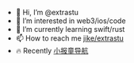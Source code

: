 - 👋 Hi, I’m @extrastu
- 👀 I’m interested in web3/ios/code
- 🌱 I’m currently learning swift/rust
- 📫 How to reach me [jike/extrastu](https://web.okjike.com/u/3F7E70D2-E380-49C6-A9A5-905013A5735B)
- 🔥 Recently [小报童导航](https://xiaobot.top)

<!---
extrastu/extrastu is a ✨ special ✨ repository because its `README.md` (this file) appears on your GitHub profile.
You can click the Preview link to take a look at your changes.
--->
